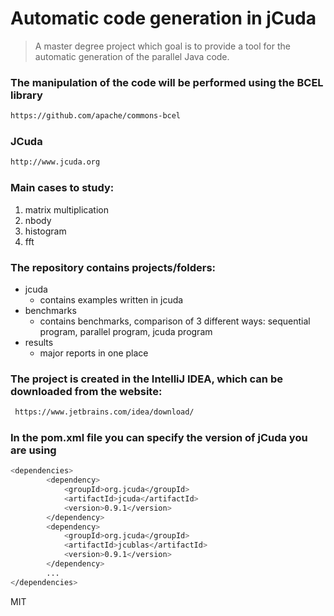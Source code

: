 # Automatic code generation in jCuda 
> A master degree project which goal is to provide a tool for the automatic generation of the parallel Java code.

### The manipulation of the code will be performed using the BCEL library
```sh
https://github.com/apache/commons-bcel
```

### JCuda
```sh
http://www.jcuda.org
```

### Main cases to study:
1. matrix multiplication
2. nbody
3. histogram
4. fft

### The repository contains projects/folders:
* jcuda
    * contains examples written in jcuda
* benchmarks
    * contains benchmarks, comparison of 3 different ways: sequential program, parallel program, jcuda program
* results
    * major reports in one place



### The project is created in the IntelliJ IDEA, which can be downloaded from the website:
```sh
 https://www.jetbrains.com/idea/download/
```

### In the pom.xml file you can specify the version of jCuda you are using
```sh
<dependencies>
        <dependency>
            <groupId>org.jcuda</groupId>
            <artifactId>jcuda</artifactId>
            <version>0.9.1</version>
        </dependency>
        <dependency>
            <groupId>org.jcuda</groupId>
            <artifactId>jcublas</artifactId>
            <version>0.9.1</version>
        </dependency>
        ...
</dependencies>        
```




MIT